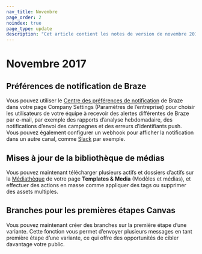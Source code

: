 ```yaml
---
nav_title: Novembre
page_order: 2
noindex: true
page_type: update
description: "Cet article contient les notes de version de novembre 2017."
---
```


# Novembre 2017

## Préférences de notification de Braze

Vous pouvez utiliser le [Centre des préférences de notification][77] de Braze dans votre page Company Settings (Paramètres de l’entreprise) pour choisir les utilisateurs de votre équipe à recevoir des alertes différentes de Braze par e-mail, par exemple des rapports d’analyse hebdomadaire, des notifications d’envoi des campagnes et des erreurs d’identifiants push. Vous pouvez également configurer un webhook pour afficher la notification dans un autre canal, comme [Slack][78] par exemple.

## Mises à jour de la bibliothèque de médias

Vous pouvez maintenant télécharger plusieurs actifs et dossiers d’actifs sur la [Médiathèque][79] de votre page **Templates & Media** (Modèles et médias), et effectuer des actions en masse comme appliquer des tags ou supprimer des assets multiples.

## Branches pour les premières étapes Canvas

Vous pouvez maintenant créer des branches sur la première étape d’une variante. Cette fonction vous permet d’envoyer plusieurs messages en tant première étape d’une variante, ce qui offre des opportunités de cibler davantage votre public.


[77]: {{site.baseurl}}/user_guide/onboarding/platform_administrative_features/#notification-preferences
[78]: {{site.baseurl}}/user_guide/onboarding/platform_administrative_features/#slack-incoming-webhook-integration
[79]: {{site.baseurl}}/user_guide/engagement_tools/templates_and_media/media_library/#media-library
[98]:{{site.baseurl}}/user_guide/onboarding/platform_administrative_features/#authentication-rules
